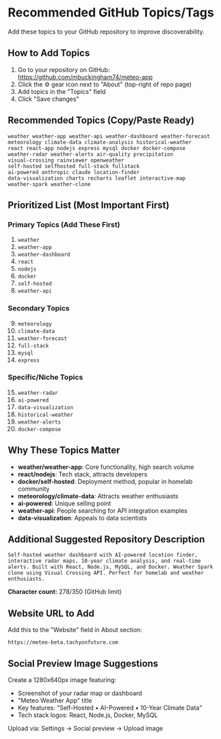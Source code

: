 # Recommended GitHub Topics/Tags

Add these topics to your GitHub repository to improve discoverability.

## How to Add Topics
1. Go to your repository on GitHub: https://github.com/mbuckingham74/meteo-app
2. Click the ⚙️ gear icon next to "About" (top-right of repo page)
3. Add topics in the "Topics" field
4. Click "Save changes"

## Recommended Topics (Copy/Paste Ready)

```
weather weather-app weather-api weather-dashboard weather-forecast
meteorology climate-data climate-analysis historical-weather
react react-app nodejs express mysql docker docker-compose
weather-radar weather-alerts air-quality precipitation
visual-crossing rainviewer openweather
self-hosted selfhosted full-stack fullstack
ai-powered anthropic claude location-finder
data-visualization charts recharts leaflet interactive-map
weather-spark weather-clone
```

## Prioritized List (Most Important First)

### Primary Topics (Add These First)
1. `weather`
2. `weather-app`
3. `weather-dashboard`
4. `react`
5. `nodejs`
6. `docker`
7. `self-hosted`
8. `weather-api`

### Secondary Topics
9. `meteorology`
10. `climate-data`
11. `weather-forecast`
12. `full-stack`
13. `mysql`
14. `express`

### Specific/Niche Topics
15. `weather-radar`
16. `ai-powered`
17. `data-visualization`
18. `historical-weather`
19. `weather-alerts`
20. `docker-compose`

## Why These Topics Matter

- **weather/weather-app**: Core functionality, high search volume
- **react/nodejs**: Tech stack, attracts developers
- **docker/self-hosted**: Deployment method, popular in homelab community
- **meteorology/climate-data**: Attracts weather enthusiasts
- **ai-powered**: Unique selling point
- **weather-api**: People searching for API integration examples
- **data-visualization**: Appeals to data scientists

## Additional Suggested Repository Description

```
Self-hosted weather dashboard with AI-powered location finder, interactive radar maps, 10-year climate analysis, and real-time alerts. Built with React, Node.js, MySQL, and Docker. Weather Spark clone using Visual Crossing API. Perfect for homelab and weather enthusiasts.
```

**Character count:** 278/350 (GitHub limit)

## Website URL to Add

Add this to the "Website" field in About section:
```
https://meteo-beta.tachyonfuture.com
```

## Social Preview Image Suggestions

Create a 1280x640px image featuring:
- Screenshot of your radar map or dashboard
- "Meteo Weather App" title
- Key features: "Self-Hosted • AI-Powered • 10-Year Climate Data"
- Tech stack logos: React, Node.js, Docker, MySQL

Upload via: Settings → Social preview → Upload image
